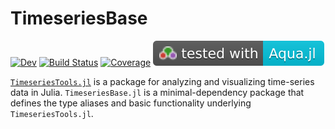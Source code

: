 # TimeseriesBase

[![Dev](https://img.shields.io/badge/docs-dev-blue.svg)](https://brendanjohnharris.github.io/TimeseriesBase.jl/dev/)
[![Build Status](https://github.com/brendanjohnharris/TimeseriesBase.jl/actions/workflows/CI.yml/badge.svg?branch=main)](https://github.com/brendanjohnharris/TimeseriesBase.jl/actions/workflows/CI.yml?query=branch%3Amain)
[![Coverage](https://codecov.io/gh/brendanjohnharris/TimeseriesBase.jl/branch/main/graph/badge.svg)](https://codecov.io/gh/brendanjohnharris/TimeseriesBase.jl)
[![Aqua QA](https://raw.githubusercontent.com/JuliaTesting/Aqua.jl/master/badge.svg)](https://github.com/JuliaTesting/Aqua.jl)

[`TimeseriesTools.jl`](https://github.com/brendanjohnharris/TimeseriesTools.jl) is a package for analyzing and visualizing time-series data in Julia.
`TimeseriesBase.jl` is a minimal-dependency package that defines the type aliases and basic functionality underlying `TimeseriesTools.jl`.
